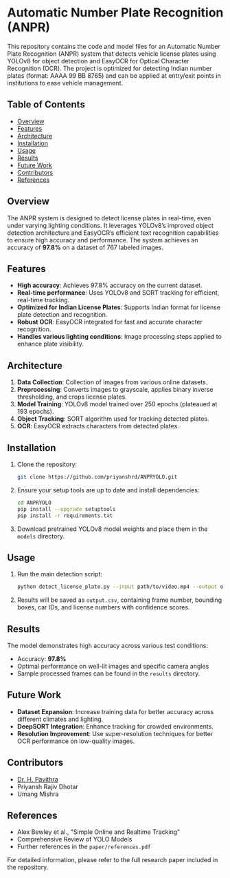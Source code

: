 # Automatic Number Plate Recognition (ANPR)

This repository contains the code and model files for an Automatic Number Plate Recognition (ANPR) system that detects vehicle license plates using YOLOv8 for object detection and EasyOCR for Optical Character Recognition (OCR). The project is optimized for detecting Indian number plates (format: AAAA 99 BB 8765) and can be applied at entry/exit points in institutions to ease vehicle management.

## Table of Contents
- [Overview](#overview)
- [Features](#features)
- [Architecture](#architecture)
- [Installation](#installation)
- [Usage](#usage)
- [Results](#results)
- [Future Work](#future-work)
- [Contributors](#contributors)
- [References](#references)

## Overview
The ANPR system is designed to detect license plates in real-time, even under varying lighting conditions. It leverages YOLOv8’s improved object detection architecture and EasyOCR’s efficient text recognition capabilities to ensure high accuracy and performance. The system achieves an accuracy of **97.8%** on a dataset of 767 labeled images.

## Features
- **High accuracy**: Achieves 97.8% accuracy on the current dataset.
- **Real-time performance**: Uses YOLOv8 and SORT tracking for efficient, real-time tracking.
- **Optimized for Indian License Plates**: Supports Indian format for license plate detection and recognition.
- **Robust OCR**: EasyOCR integrated for fast and accurate character recognition.
- **Handles various lighting conditions**: Image processing steps applied to enhance plate visibility.

## Architecture
1. **Data Collection**: Collection of images from various online datasets.
2. **Preprocessing**: Converts images to grayscale, applies binary inverse thresholding, and crops license plates.
3. **Model Training**: YOLOv8 model trained over 250 epochs (plateaued at 193 epochs).
4. **Object Tracking**: SORT algorithm used for tracking detected plates.
5. **OCR**: EasyOCR extracts characters from detected plates.

## Installation
1. Clone the repository:
    ```bash
    git clone https://github.com/priyanshrd/ANPRYOLO.git
    ```
2. Ensure your setup tools are up to date and install dependencies:
    ```bash
    cd ANPRYOLO
    pip install --upgrade setuptools
    pip install -r requirements.txt
    ```
3. Download pretrained YOLOv8 model weights and place them in the `models` directory.

## Usage
1. Run the main detection script:
    ```bash
    python detect_license_plate.py --input path/to/video.mp4 --output output.csv
    ```
2. Results will be saved as `output.csv`, containing frame number, bounding boxes, car IDs, and license numbers with confidence scores.

## Results
The model demonstrates high accuracy across various test conditions:
- Accuracy: **97.8%**
- Optimal performance on well-lit images and specific camera angles
- Sample processed frames can be found in the `results` directory.

## Future Work
- **Dataset Expansion**: Increase training data for better accuracy across different climates and lighting.
- **DeepSORT Integration**: Enhance tracking for crowded environments.
- **Resolution Improvement**: Use super-resolution techniques for better OCR performance on low-quality images.

## Contributors
- [Dr. H. Pavithra](mailto:pavithrah@rvce.edu.in)
- Priyansh Rajiv Dhotar
- Umang Mishra

## References
- Alex Bewley et al., "Simple Online and Realtime Tracking"
- Comprehensive Review of YOLO Models
- Further references in the `paper/references.pdf`

For detailed information, please refer to the full research paper included in the repository.
